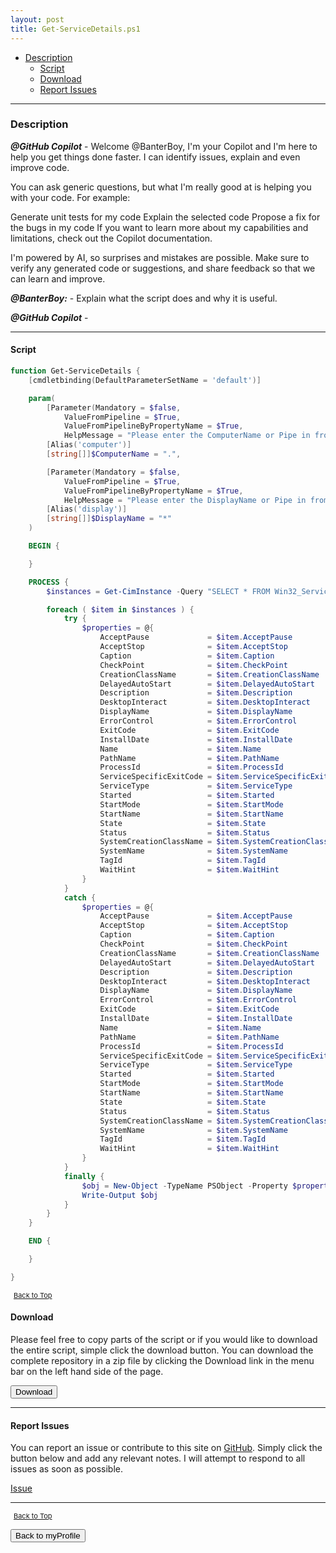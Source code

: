 ```yaml
---
layout: post
title: Get-ServiceDetails.ps1
---
```


- [Description](#description)
  - [Script](#script)
  - [Download](#download)
  - [Report Issues](#report-issues)

---

### Description

**_@GitHub Copilot_** - Welcome @BanterBoy, I'm your Copilot and I'm here to help you get things done faster. I can identify issues, explain and even improve code.

You can ask generic questions, but what I'm really good at is helping you with your code. For example:

Generate unit tests for my code
Explain the selected code
Propose a fix for the bugs in my code
If you want to learn more about my capabilities and limitations, check out the Copilot documentation.

I'm powered by AI, so surprises and mistakes are possible. Make sure to verify any generated code or suggestions, and share feedback so that we can learn and improve.

**_@BanterBoy:_** - Explain what the script does and why it is useful.

**_@GitHub Copilot_** -

---

#### Script

```powershell
function Get-ServiceDetails {
    [cmdletbinding(DefaultParameterSetName = 'default')]

    param(
        [Parameter(Mandatory = $false,
            ValueFromPipeline = $True,
            ValueFromPipelineByPropertyName = $True,
            HelpMessage = "Please enter the ComputerName or Pipe in from another command.")]
        [Alias('computer')]
        [string[]]$ComputerName = ".",

        [Parameter(Mandatory = $false,
            ValueFromPipeline = $True,
            ValueFromPipelineByPropertyName = $True,
            HelpMessage = "Please enter the DisplayName or Pipe in from another command.")]
        [Alias('display')]
        [string[]]$DisplayName = "*"
    )

    BEGIN {

    }

    PROCESS {
        $instances = Get-CimInstance -Query "SELECT * FROM Win32_Service" -Namespace "root/CIMV2" -Computername $ComputerName | Where-Object { $_.DisplayName -like "$DisplayName" }

        foreach ( $item in $instances ) {
            try {
                $properties = @{
                    AcceptPause             = $item.AcceptPause
                    AcceptStop              = $item.AcceptStop
                    Caption                 = $item.Caption
                    CheckPoint              = $item.CheckPoint
                    CreationClassName       = $item.CreationClassName
                    DelayedAutoStart        = $item.DelayedAutoStart
                    Description             = $item.Description
                    DesktopInteract         = $item.DesktopInteract
                    DisplayName             = $item.DisplayName
                    ErrorControl            = $item.ErrorControl
                    ExitCode                = $item.ExitCode
                    InstallDate             = $item.InstallDate
                    Name                    = $item.Name
                    PathName                = $item.PathName
                    ProcessId               = $item.ProcessId
                    ServiceSpecificExitCode = $item.ServiceSpecificExitCode
                    ServiceType             = $item.ServiceType
                    Started                 = $item.Started
                    StartMode               = $item.StartMode
                    StartName               = $item.StartName
                    State                   = $item.State
                    Status                  = $item.Status
                    SystemCreationClassName = $item.SystemCreationClassName
                    SystemName              = $item.SystemName
                    TagId                   = $item.TagId
                    WaitHint                = $item.WaitHint
                }
            }
            catch {
                $properties = @{
                    AcceptPause             = $item.AcceptPause
                    AcceptStop              = $item.AcceptStop
                    Caption                 = $item.Caption
                    CheckPoint              = $item.CheckPoint
                    CreationClassName       = $item.CreationClassName
                    DelayedAutoStart        = $item.DelayedAutoStart
                    Description             = $item.Description
                    DesktopInteract         = $item.DesktopInteract
                    DisplayName             = $item.DisplayName
                    ErrorControl            = $item.ErrorControl
                    ExitCode                = $item.ExitCode
                    InstallDate             = $item.InstallDate
                    Name                    = $item.Name
                    PathName                = $item.PathName
                    ProcessId               = $item.ProcessId
                    ServiceSpecificExitCode = $item.ServiceSpecificExitCode
                    ServiceType             = $item.ServiceType
                    Started                 = $item.Started
                    StartMode               = $item.StartMode
                    StartName               = $item.StartName
                    State                   = $item.State
                    Status                  = $item.Status
                    SystemCreationClassName = $item.SystemCreationClassName
                    SystemName              = $item.SystemName
                    TagId                   = $item.TagId
                    WaitHint                = $item.WaitHint
                }
            }
            finally {
                $obj = New-Object -TypeName PSObject -Property $properties
                Write-Output $obj
            }
        }
    }

    END {

    }

}
```

<span style="font-size:11px;"><a href="#"><i class="fas fa-caret-up" aria-hidden="true" style="color: white; margin-right:5px;"></i>Back to Top</a></span>

#### Download

Please feel free to copy parts of the script or if you would like to download the entire script, simple click the download button. You can download the complete repository in a zip file by clicking the Download link in the menu bar on the left hand side of the page.

<button class="btn" type="submit" onclick="window.open('/PowerShell/functions/myProfile/Get-ServiceDetails.ps1')">
    <i class="fa fa-cloud-download-alt">
    </i>
        Download
</button>

---

#### Report Issues

You can report an issue or contribute to this site on <a href="https://github.com/BanterBoy/scripts-blog/issues">GitHub</a>. Simply click the button below and add any relevant notes. I will attempt to respond to all issues as soon as possible.

<!-- Place this tag where you want the button to render. -->

<a class="github-button" href="https://github.com/BanterBoy/scripts-blog/issues/new?title=Get-ServiceDetails.ps1&body=There is a problem with this function. Please find details below." data-show-count="true" aria-label="Issue BanterBoy/scripts-blog on GitHub">Issue</a>

---

<span style="font-size:11px;"><a href="#"><i class="fas fa-caret-up" aria-hidden="true" style="color: white; margin-right:5px;"></i>Back to Top</a></span>

<a href="/menu/_pages/myProfile.html">
    <button class="btn">
        <i class='fas fa-reply'>
        </i>
            Back to myProfile
    </button>
</a>

[1]: http://ecotrust-canada.github.io/markdown-toc
[2]: https://github.com/googlearchive/code-prettify
